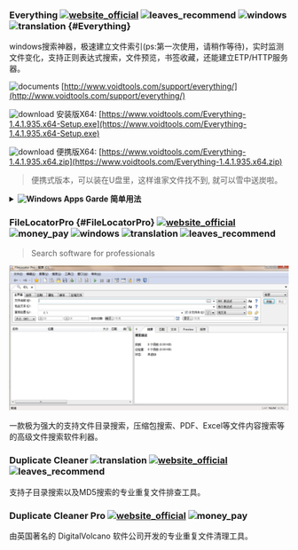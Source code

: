 ### Everything [![website_official](https://gitbook07.oss-cn-hangzhou.aliyuncs.com/website_official.svg)](http://www.voidtools.com/) ![leaves_recommend](https://gitbook07.oss-cn-hangzhou.aliyuncs.com/leaves_rec.svg) ![windows](https://gitbook07.oss-cn-hangzhou.aliyuncs.com/windows.svg) ![translation](https://gitbook07.oss-cn-hangzhou.aliyuncs.com/translation.svg) {#Everything}

windows搜索神器，极速建立文件索引\(ps:第一次使用，请稍作等待\)，实时监测文件变化，支持正则表达式搜索，文件预览，书签收藏，还能建立ETP/HTTP服务器。

![documents](https://gitbook07.oss-cn-hangzhou.aliyuncs.com/documents.svg) [http://www.voidtools.com/support/everything/](http://www.voidtools.com/support/everything/)

![download](https://gitbook07.oss-cn-hangzhou.aliyuncs.com/download.svg) 安装版X64: [https://www.voidtools.com/Everything-1.4.1.935.x64-Setup.exe](https://www.voidtools.com/Everything-1.4.1.935.x64-Setup.exe)

![download](https://gitbook07.oss-cn-hangzhou.aliyuncs.com/download.svg) 便携版X64: [https://www.voidtools.com/Everything-1.4.1.935.x64.zip](https://www.voidtools.com/Everything-1.4.1.935.x64.zip)
> 便携式版本，可以装在U盘里，这样谁家文件找不到, 就可以雪中送炭啦。

<details>
  <summary><b><img alt="Windows Apps Garde" src="https://gitbook07.oss-cn-hangzhou.aliyuncs.com/leaves_use.svg"> 简单用法</b></summary>
<p>  
比如我们要搜索D盘<code>cocofiles</code>文件夹下，包含单词：<code>Trees</code>的文件(精确搜索、大小写敏感) 但不含单词<code>flowers</code>的文件, 就可以敲下命令：
</p>  
<code>
case:wholeword:Trees !flowers "D:\cocofiles\"
</code>
<ul>
    <li>也可以将自己经常搜索的路径保存到筛选器中，比如上述的`"D:\cocofiles\"`。
</li>
    <li>或者可以把搜索结果,保存在书签中，以被下次使用。
</li>
    <li>如果没带移动硬盘 甚至可以把之前的移动硬盘索引保存到后缀名为\`efu\`的索引文件中，随时随地取用。
</li>
    <li>可建立ETP服务器用于搜索局域网电脑的所有文件，建立HTTP服务器用于局域网文件共享。
</li>
</ul>
</details>

### FileLocatorPro {#FileLocatorPro} [![website_official](https://gitbook07.oss-cn-hangzhou.aliyuncs.com/website_official.svg)](https://www.mythicsoft.com/filelocatorpro/) ![money_pay](https://gitbook07.oss-cn-hangzhou.aliyuncs.com/money_pay.svg) ![windows](https://gitbook07.oss-cn-hangzhou.aliyuncs.com/windows.svg) ![translation](https://gitbook07.oss-cn-hangzhou.aliyuncs.com/translation.svg) ![leaves_recommend](https://gitbook07.oss-cn-hangzhou.aliyuncs.com/leaves_rec.svg)

> Search software for professionals

![](../../.gitbook/assets/z-pruductivity-file-filelocatorpro.jpg)

一款极为强大的支持文件目录搜索，压缩包搜索、PDF、Excel等文件内容搜索等的高级文件搜索软件利器。

### Duplicate Cleaner ![translation](https://gitbook07.oss-cn-hangzhou.aliyuncs.com/translation.svg) [![website_official](https://gitbook07.oss-cn-hangzhou.aliyuncs.com/website_official.svg)](https://www.digitalvolcano.co.uk/duplicatecleaner.html) ![leaves_recommend](https://gitbook07.oss-cn-hangzhou.aliyuncs.com/leaves_rec.svg)

支持子目录搜索以及MD5搜索的专业重复文件排查工具。

### Duplicate Cleaner Pro [![website_official](https://gitbook07.oss-cn-hangzhou.aliyuncs.com/website_official.svg)](https://www.digitalvolcano.co.uk/dcpro.html) ![money_pay](https://gitbook07.oss-cn-hangzhou.aliyuncs.com/money_pay.svg)

由英国著名的 DigitalVolcano 软件公司开发的专业重复文件清理工具。




